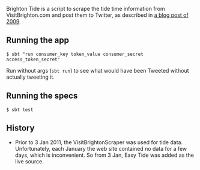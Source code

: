 Brighton Tide is a script to scrape the tide time information
from VisitBrighton.com and post them to Twitter, as described in [a blog post of 2009](http://richard.dallaway.com/still-loving-the-scala).


Running the app
---------------

    $ sbt "run consumer_key token_value consumer_secret access_token_secret"

Run without args (`sbt run`) to see what would have been Tweeted without actually
tweeting it.

Running the specs
-----------------

    $ sbt test


History
-------

* Prior to 3 Jan 2011, the VisitBrightonScraper was used for tide data.  Unfortunately, each January the web site contained no data for a few days, which is inconvenient.  So from 3 Jan, Easy Tide was added as the live source.

